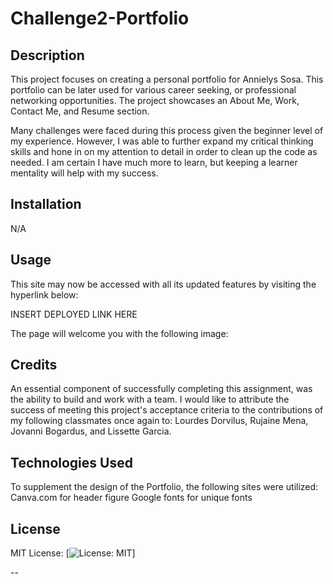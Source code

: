 # Challenge2-Portfolio

## Description

This project focuses on creating a personal portfolio for Annielys Sosa. This portfolio can be later used for various career seeking, or professional networking opportunities. The project showcases an About Me, Work, Contact Me, and Resume section. 

Many challenges were faced during this process given the beginner level of my experience. However, I was able to further expand my critical thinking skills and hone in on my attention to detail in order to clean up the code as needed. I am certain I have much more to learn, but keeping a learner mentality will help with my success. 

## Installation

N/A

## Usage

This site may now be accessed with all its updated features by visiting the hyperlink below: 

INSERT DEPLOYED LINK HERE 

The page will welcome you with the following image:
<img>

## Credits

An essential component of successfully completing this assignment, was the ability to build and work with a team. I would like to attribute the success of meeting this project's acceptance criteria to the contributions of my following classmates once again to:
Lourdes Dorvilus, Rujaine Mena, Jovanni Bogardus, and Lissette Garcia.

## Technologies Used 
To supplement the design of the Portfolio, the following sites were utilized:
Canva.com for header figure 
Google fonts for unique fonts

## License

MIT License: [![License: MIT](https://img.shields.io/badge/License-MIT-yellow.svg)]

--